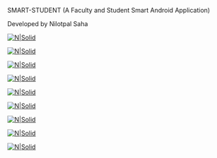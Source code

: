 SMART-STUDENT
(A Faculty and Student Smart Android Application)

Developed by
Nilotpal Saha 

[![N|Solid](https://github.com/nilotpal-saha/Smart-Student/blob/master/screenshots/Screenshot_2017-09-06-11-57-22-143_com.miui.home.png?raw=true)](https://nodesource.com/products/nsolid)

<!--[![N|Solid]()](https://nodesource.com/products/nsolid)-->

[![N|Solid](https://github.com/nilotpal-saha/Smart-Student/blob/master/screenshots/Screenshot_2017-09-06-12-17-12-170_nilotpal.saha.smartstudent.png?raw=true)](https://nodesource.com/products/nsolid)

[![N|Solid](https://github.com/nilotpal-saha/Smart-Student/blob/master/screenshots/Screenshot_2017-09-06-12-18-38-446_nilotpal.saha.smartstudent.png?raw=true)](https://nodesource.com/products/nsolid)

[![N|Solid](https://github.com/nilotpal-saha/Smart-Student/blob/master/screenshots/Screenshot_2017-09-06-12-17-26-935_nilotpal.saha.smartstudent.png?raw=true)](https://nodesource.com/products/nsolid)

[![N|Solid](https://github.com/nilotpal-saha/Smart-Student/blob/master/screenshots/Screenshot_2017-09-06-12-17-39-405_nilotpal.saha.smartstudent.png?raw=true)](https://nodesource.com/products/nsolid)

[![N|Solid](https://github.com/nilotpal-saha/Smart-Student/blob/master/screenshots/Screenshot_2017-09-06-12-17-46-868_nilotpal.saha.smartstudent.png?raw=true)](https://nodesource.com/products/nsolid)

[![N|Solid](https://github.com/nilotpal-saha/Smart-Student/blob/master/screenshots/Screenshot_2017-09-06-12-18-03-526_nilotpal.saha.smartstudent.png?raw=true)](https://nodesource.com/products/nsolid)

[![N|Solid](https://github.com/nilotpal-saha/Smart-Student/blob/master/screenshots/Screenshot_2017-09-06-12-18-18-540_nilotpal.saha.smartstudent.png?raw=true)](https://nodesource.com/products/nsolid)

[![N|Solid](https://github.com/nilotpal-saha/Smart-Student/blob/master/screenshots/Screenshot_2017-09-06-12-18-27-270_nilotpal.saha.smartstudent.png?raw=true)](https://nodesource.com/products/nsolid)

<!--[![N|Solid]()](https://nodesource.com/products/nsolid)-->
